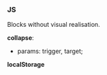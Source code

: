 ### JS

Blocks without visual realisation.

__collapse__:

- params: trigger, target;

__localStorage__